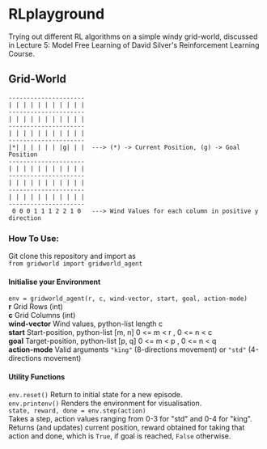# RLplayground
Trying out different RL algorithms on a simple windy grid-world, discussed in Lecture 5: Model Free Learning of David Silver's Reinforcement Learning Course.
## Grid-World
```
---------------------
| | | | | | | | | | |
---------------------
| | | | | | | | | | |
---------------------
| | | | | | | | | | |                  
---------------------
|*| | | | | | |g| | |  ---> (*) -> Current Position, (g) -> Goal Position
---------------------
| | | | | | | | | | |
---------------------
| | | | | | | | | | |
---------------------
| | | | | | | | | | |              
---------------------                  
 0 0 0 1 1 1 2 2 1 0   ---> Wind Values for each column in positive y direction
```
 ### How To Use:
 Git clone this repository and import as   
 ```from gridworld import gridworld_agent```
 
 #### Initialise your Environment 
 ```env = gridworld_agent(r, c, wind-vector, start, goal, action-mode)```  
 **r**             Grid Rows (int)  
 **c**             Grid Columns (int)  
 **wind-vector**   Wind values, python-list length c  
 **start**         Start-position, python-list [m, n]  0 <= m < r , 0 <= n < c   
 **goal**          Target-position, python-list [p, q]  0 <= m < p , 0 <= n < q  
 **action-mode**   Valid arguments `"king"` (8-directions movement) or `"std"` (4-directions movement)

#### Utility Functions
`env.reset()`      Return to initial state for a new episode.  
`env.printenv()`   Renders the environment for visualisation.   
`state, reward, done = env.step(action)`  
Takes a step, action values ranging from 0-3  for "std" and 0-4 for "king". Returns (and updates) current position, reward obtained for taking that action and done, which is `True`, if goal is reached, `False` otherwise.
